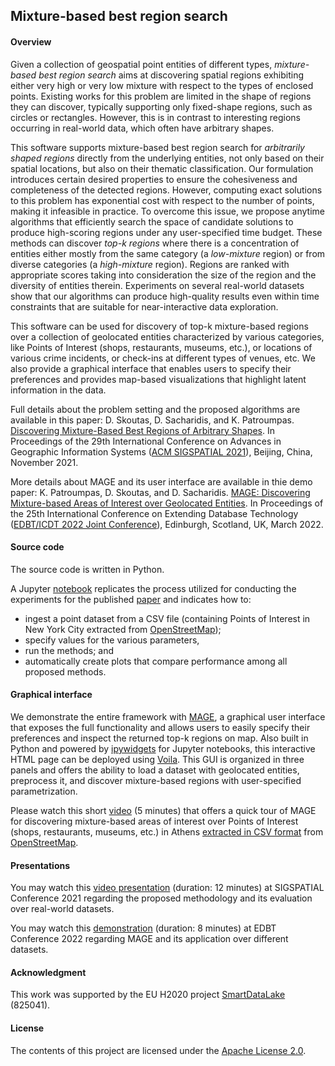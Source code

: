 ## Mixture-based best region search

#### Overview

Given a collection of geospatial point entities of different types, _mixture-based best region search_ aims at discovering spatial regions exhibiting either very high or very low mixture with respect to the types of enclosed points. Existing works for this problem are limited in the shape of regions they can discover, typically supporting only fixed-shape regions, such as circles or rectangles. However, this is in contrast to interesting regions occurring in real-world data, which often have arbitrary shapes. 

This software supports mixture-based best region search for _arbitrarily shaped regions_ directly from the underlying entities, not only based on their spatial locations, but also on their thematic classification. Our formulation introduces certain desired properties to ensure the cohesiveness and completeness of the detected regions. However, computing exact solutions to this problem has exponential cost with respect to the number of points, making it infeasible in practice. To overcome this issue, we propose anytime algorithms that efficiently search the space of candidate solutions to produce high-scoring regions under any user-specified time budget. These methods can discover _top-k regions_ where there is a concentration of entities either mostly from the same category (a _low-mixture_ region) or from diverse categories (a _high-mixture_ region). Regions are ranked with appropriate scores taking into consideration the size of the region and the diversity of entities therein. Experiments on several real-world datasets show that our algorithms can produce high-quality results even within time constraints that are suitable for near-interactive data exploration.

This software can be used for discovery of top-k mixture-based regions over a collection of geolocated entities characterized by various categories, like Points of Interest (shops, restaurants, museums, etc.), or locations of various crime incidents, or check-ins at different types of venues, etc. We also provide a graphical interface that enables users to specify their preferences and provides map-based visualizations that highlight latent information in the data.

Full details about the problem setting and the proposed algorithms are available in this paper: D. Skoutas, D. Sacharidis, and K. Patroumpas. [Discovering Mixture-Based Best Regions of Arbitrary Shapes](https://doi.org/10.1145/3474717.3484215). In Proceedings of the 29th International Conference on Advances in Geographic Information Systems ([ACM SIGSPATIAL 2021](https://sigspatial2021.sigspatial.org/)), Beijing, China, November 2021.

More details about MAGE and its user interface are available in thie demo paper: K. Patroumpas, D. Skoutas, and D. Sacharidis. [MAGE: Discovering Mixture-based Areas of Interest over Geolocated Entities](https://openproceedings.org/2022/conf/edbt/paper-147.pdf). In Proceedings of the 25th International Conference on Extending Database Technology ([EDBT/ICDT 2022 Joint Conference](https://conferences.inf.ed.ac.uk/edbticdt2022/)), Edinburgh, Scotland, UK, March 2022.


#### Source code

The source code is written in Python. 

A Jupyter [notebook](notebooks/MixtureBestRegionSearch-NYC.ipynb) replicates the process utilized for conducting the experiments for the published [paper](https://doi.org/10.1145/3474717.3484215) and indicates how to: 

- ingest a point dataset from a CSV file (containing Points of Interest in New York City extracted from [OpenStreetMap](https://www.openstreetmap.org/));
- specify values for the various parameters,
- run the methods; and 
- automatically create plots that compare performance among all proposed methods.

#### Graphical interface

We demonstrate the entire framework with [MAGE](notebooks/MAGE-Demo-App.ipynb), a graphical user interface that exposes the full functionality and allows users to easily specify their preferences and inspect the returned top-k regions on map. Also built in Python and powered by [ipywidgets](https://github.com/jupyter-widgets/ipywidgets) for Jupyter notebooks, this interactive HTML page can be deployed using [Voila](https://voila.readthedocs.io/en/stable/using.html). This GUI is organized in three panels and offers the ability to load a dataset with geolocated entities, preprocess it, and discover mixture-based regions with user-specified parametrization.

Please watch this short [video](https://drive.google.com/file/d/1-BwoBE1zrDvktTJIn2lcInTdDIZIO_WN/view) (5 minutes) that offers a quick tour of MAGE for discovering mixture-based areas of interest over Points of Interest (shops, restaurants, museums, etc.) in Athens [extracted in CSV format](http://download.slipo.eu/results/osm-to-csv/) from [OpenStreetMap](https://www.openstreetmap.org/).

#### Presentations

You may watch this [video presentation](https://www.youtube.com/watch?v=8EURgp9nJqc) (duration: 12 minutes) at SIGSPATIAL Conference 2021 regarding the proposed methodology and its evaluation over real-world datasets. 

You may watch this [demonstration](https://www.youtube.com/watch?v=rjoCjMnvZ-4) (duration: 8 minutes) at EDBT Conference 2022 regarding MAGE and its application over different datasets.

#### Acknowledgment

This work was supported by the EU H2020 project [SmartDataLake](http://smartdatalake.eu/) (825041).

#### License

The contents of this project are licensed under the [Apache License 2.0](https://github.com/SLIPO-EU/loci/blob/master/LICENSE).
